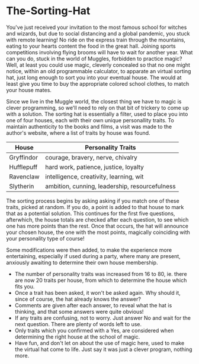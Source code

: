 # The-Sorting-Hat
You've just received your invitation to the most famous school for witches and wizards, but due to social distancing and a global pandemic, you stuck with remote learning! No ride on the express train through the mountains, eating to your hearts content the food in the great hall. Joining sports competitions involving flying brooms will have to wait for another year. What can you do, stuck in the world of Muggles, forbidden to practice magic? Well, at least you could use magic, cleverly concealed so that no one might notice, within an old programmable calculator, to apparate an virtual sorting hat, just long enough to sort you into your eventual house. The would at least give you time to buy the appropriate colored school clothes, to match your house mates.

Since we live in the Muggle world, the closest thing we have to magic is clever programming, so we'll need to rely on that bit of trickery to come up with a solution. The sorting hat is essentially a filter, used to place you into one of four houses, each with their own unique personallity traits. To maintain authenticity to the books and films, a visit was made to the author's website, where a list of traits by house was found.

| House | Personality Traits |
| ---------- | ---------------------------------------------- |
| Gryffindor | courage, bravery, nerve, chivalry              |
| Hufflepuff | hard work, patience, justice, loyalty          |
| Ravenclaw  | intelligence, creativity, learning, wit        |
| Slytherin  | ambition, cunning, leadership, resourcefulness |

The sorting process begins by asking asking if you match one of these traits, picked at random. If you do, a point is added to that house to mark that as a potential solution. This continues for the first five questions, afterwhich, the house totals are checked after each question, to see which one has more points than the rest. Once that occurs, the hat will announce your chosen house, the one with the most points, magically coinciding with your personality type of course! 

Some modifications were then added, to make the experience more entertaining, especially if used during a party, where many are present, anxiously awaiting to determine their own house membership.

- The number of personality traits was increased from 16 to 80, ie. there are now 20 traits per house, from which to determine the house which fits you.
- Once a trait has been asked, it won't be asked again. Why should it, since of course, the hat already knows the answer?
- Comments are given after each answer, to reveal what the hat is thinking, and that some answers were quite obvious!
- If any traits are confusing, not to worry. Just answer No and wait for the next question. There are plenty of words left to use.
- Only traits which you confirmed with a Yes, are considered when determining the right house at the school of magic.
- Have fun, and don't let on about the use of magic here, used to make the virtual hat come to life. Just say it was just a clever program, nothing more.
